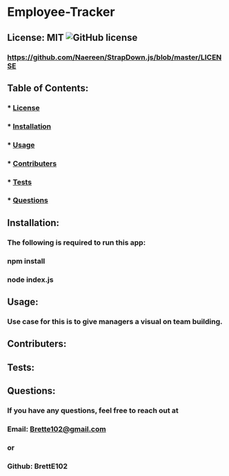# Employee-Tracker

## License: MIT ![GitHub license](https://img.shields.io/github/license/Naereen/StrapDown.js.svg)
  ### https://github.com/Naereen/StrapDown.js/blob/master/LICENSE

  ## Table of Contents:
  ### * [License](#license)
  ### * [Installation](#installation)
  ### * [Usage](#usage)
  ### * [Contributers](#contributers)
  ### * [Tests](#tests)
  ### * [Questions](#Questions)

  ## Installation:
  ### The following is required to run this app:
  ### npm install 
  ### node index.js

  ## Usage:
  ### Use case for this is to give managers a visual on team building.

  ## Contributers:
  ### 

  ## Tests: 
  ### 

  ## Questions:
  ### If you have any questions, feel free to reach out at
  ### Email: Brette102@gmail.com
  ### or 
  ### Github: BrettE102